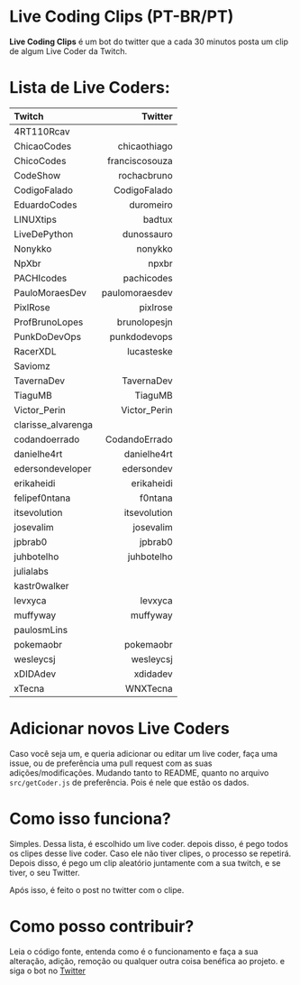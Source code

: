 # Live Coding Clips (PT-BR/PT)

**Live Coding Clips** é um bot do twitter que a cada 30 minutos posta um clip de algum Live Coder da Twitch.

# Lista de Live Coders:

| Twitch             |        Twitter |
| :----------------- | -------------: |
| 4RT110Rcav         |                |
| ChicaoCodes        |   chicaothiago |
| ChicoCodes         | franciscosouza |
| CodeShow           |    rochacbruno |
| CodigoFalado       |   CodigoFalado |
| EduardoCodes       |      duromeiro |
| LINUXtips          |         badtux |
| LiveDePython       |     dunossauro |
| Nonykko            |        nonykko |
| NpXbr              |          npxbr |
| PACHIcodes         |     pachicodes |
| PauloMoraesDev     | paulomoraesdev |
| PixlRose           |       pixlrose |
| ProfBrunoLopes     |   brunolopesjn |
| PunkDoDevOps       |   punkdodevops |
| RacerXDL           |     lucasteske |
| Saviomz            |                |
| TavernaDev         |     TavernaDev |
| TiaguMB            |        TiaguMB |
| Victor_Perin       |   Victor_Perin |
| clarisse_alvarenga |                |
| codandoerrado      |  CodandoErrado |
| danielhe4rt        |    danielhe4rt |
| edersondeveloper   |     edersondev |
| erikaheidi         |     erikaheidi |
| felipef0ntana      |        f0ntana |
| itsevolution       |   itsevolution |
| josevalim          |      josevalim |
| jpbrab0            |        jpbrab0 |
| juhbotelho         |     juhbotelho |
| julialabs          |                |
| kastr0walker       |                |
| levxyca            |        levxyca |
| muffyway           |       muffyway |
| paulosmLins        |                |
| pokemaobr          |      pokemaobr |
| wesleycsj          |      wesleycsj |
| xDIDAdev           |       xdidadev |
| xTecna             |       WNXTecna |

# Adicionar novos Live Coders

Caso você seja um, e queria adicionar ou editar um live coder, faça uma issue, ou de preferência uma pull request com as suas adições/modificações. Mudando tanto to README, quanto no arquivo `src/getCoder.js` de preferência. Pois é nele que estão os dados.

# Como isso funciona?

Simples. Dessa lista, é escolhido um live coder. depois disso, é pego todos os clipes desse live coder. Caso ele não tiver clipes, o processo se repetirá. Depois disso, é pego um clip aleatório juntamente com a sua twitch, e se tiver, o seu Twitter.

Após isso, é feito o post no twitter com o clipe.

# Como posso contribuir?

Leia o código fonte, entenda como é o funcionamento e faça a sua alteração, adição, remoção ou qualquer outra coisa benéfica ao projeto. e siga o bot no [Twitter](https://twitter.com/clips_coding)
